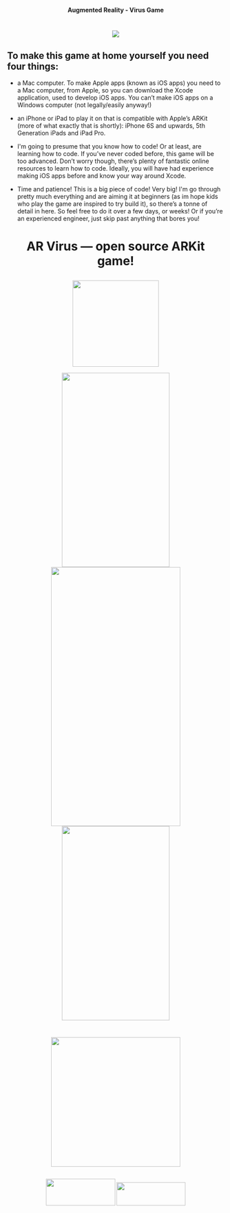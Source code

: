 <p align="center"><b>Augmented Reality - Virus Game</b>

# <p align="center"><img src="https://user-images.githubusercontent.com/33357541/85797434-47e3ec00-b744-11ea-9c99-65a18a376c49.gif"></p>

## To make this game at home yourself you need four things:

* a Mac computer. To make Apple apps (known as iOS apps) you need to a Mac computer, from Apple, so you can download the Xcode application, used to develop iOS apps. You can’t make iOS apps on a Windows computer (not legally/easily anyway!)


* an iPhone or iPad to play it on that is compatible with Apple’s ARKit (more of what exactly that is shortly): iPhone 6S and upwards, 5th Generation iPads and iPad Pro.


* I'm going to presume that you know how to code! Or at least, are learning how to code. If you’ve never coded before, this game will be too advanced. Don’t worry though, there’s plenty of fantastic online resources to learn how to code. Ideally, you will have had experience making iOS apps before and know your way around Xcode.


* Time and patience! This is a big piece of code! Very big! I'm go through pretty much everything and are aiming it at beginners (as im hope kids who play the game are inspired to try build it), so there’s a tonne of detail in here. So feel free to do it over a few days, or weeks! Or if you’re an experienced engineer, just skip past anything that bores you!

# <p align="center"> AR Virus — open source ARKit game! </p>

<p align="center"> <img src="https://user-images.githubusercontent.com/33357541/85793060-1d426500-b73d-11ea-958f-b4bc6193fd92.png" width="200" height="200"> </p>


<p align="center">
<img src="https://user-images.githubusercontent.com/33357541/85792033-79a48500-b73b-11ea-8570-4bf18315eacd.PNG" width="250" height="450">
<img src="https://user-images.githubusercontent.com/33357541/85790054-490f1c00-b738-11ea-85cf-34dbb6a97ebc.gif" width="300" height="600" />
<img src="https://user-images.githubusercontent.com/33357541/85792750-aefda280-b73c-11ea-94c0-a7698f608e95.PNG" width="250" height="450">
</p>

# <p align="center"><img src="https://user-images.githubusercontent.com/33357541/85793548-d739d100-b73d-11ea-9863-d9ec62ec5d9a.png" width="300" height="300"> </p>

<p align="center">
<img src="https://user-images.githubusercontent.com/33357541/85797999-5e3e7780-b745-11ea-9965-dcb1740945f9.png" width="161" height="62">
<img src="https://user-images.githubusercontent.com/33357541/85798309-ef155300-b745-11ea-9f8f-4ea597724a34.png" width="160" height="54">
</p>


